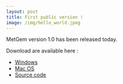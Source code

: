 ```yaml
---
layout: post
title: First public version !
image: /img/hello_world.jpeg
---
```


MetGem version 1.0 has been released today.

Download are available here :
- [Windows](https://github.com/metgem/metgem/releases/download/v1.0/setup_MetGem_v1.0.exe)
- [Mac OS](https://github.com/metgem/metgem/releases/download/v1.0/MetGem_v1.0.dmg)
- [Source code](https://github.com/metgem/metgem/releases/tag/v1.0)
